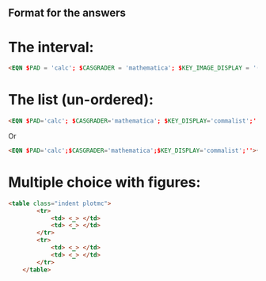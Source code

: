 ## Format for the answers

# The interval:

```html
<EQN $PAD = 'calc'; $CASGRADER = 'mathematica'; $KEY_IMAGE_DISPLAY = '(-\infty, 0]'; ''>WAInterval["(", -Infinity, 0, "]"] {tab} optInterval = {SIMPLIFY -> False, TOLERANCE -> "0", ENDPOINTS -> True}; <g:optInterval>
```


# The list (un-ordered):

```html
<EQN $PAD='calc'; $CASGRADER='mathematica'; $KEY_DISPLAY='commalist';''>{Exp[1/<EQN $a>]} {tab} GradeList[Hold[key], Hold[{response}], FORM->unordered]
```

Or

```html
<EQN $PAD='calc';$CASGRADER='mathematica';$KEY_DISPLAY='commalist';''>{<EQN $a>, <EQN $b>} {tab} GradeList[Hold[key], Hold[{response}], CONTENTS -> number, FORM -> unordered] && Length[key] == Length[{response}]
```

# Multiple choice with figures:

```html
<table class="indent plotmc">
        <tr>
            <td> <_> </td>
            <td> <_> </td>
        </tr>
        <tr>
            <td> <_> </td>
            <td> <_> </td>
        </tr>
    </table>
```
